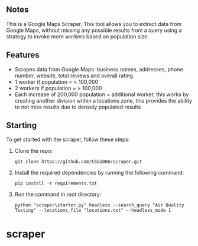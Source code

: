 ## Notes

This is a Google Maps Scraper. This tool allows you to extract data from Google Maps, without missing any possible results from a query using a strategy to invoke more workers based on population size. 

## Features

- Scrapes data from Google Maps: business names, addresses, phone number, website, total reviews and overall rating.
- 1 worker if population = < 100,000
- 2 workers if population = > 100,000
- Each increase of 200,000 population = additional worker, this works by creating another division within a locations zone, this provides the ability to not miss results due to densely populated results 

## Starting

To get started with the scraper, follow these steps:

1. Clone the repo:

   ```shell
   git clone https://github.com/CSG1000/scraper.git
   ```

2. Install the required dependencies by running the following command:
   ```shell
   pip install -r requirements.txt
   ```

3. Run the command in root directory:
   ```shell
   python "scraper\starter.py" headless --search_query "Air Quality Testing" --locations_file "locations.txt" --headless_mode 1
   ```


# scraper
